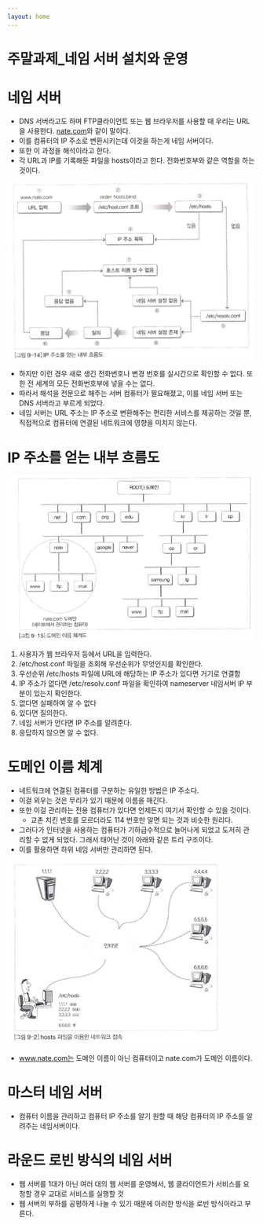 ```yaml
---
layout: home
---
```



# 주말과제_네임 서버 설치와 운영

# 네임 서버

- DNS 서버라고도 하며 FTP클라이언트 또는 웹 브라우저를 사용할 때 우리는 URL을 사용한다. [nate.com](http://nate.com)와 같이 말이다.
- 이를 컴퓨터의 IP 주소로 변환시키는데 이것을 하는게 네임 서버이다.
- 또한 이 과정을 해석이라고 한다.
- 각 URL과 IP를 기록해둔 파일을 hosts이라고 한다. 전화번호부와 같은 역할을 하는 것이다.

![Untitled](./image/Untitled%201_V%20(1).png)

- 하지만 이런 경우 새로 생긴 전화번호나 변경 번호를 실시간으로 확인할 수 없다. 또한 전 세계의 모든 전화번호부에 넣을 수는 없다.
- 따라서 해석을 전문으로 해주는 서버 컴퓨터가 필요해졌고, 이를 네임 서버 또는 DNS 서버라고 부르게 되었다.
- 네임 서버는 URL 주소는 IP 주소로 변환해주는 편리한 서비스를 제공하는 것일 뿐, 직접적으로 컴퓨터에 연결된 네트워크에 영향을 미치지 않는다.

# IP 주소를 얻는 내부 흐름도

![Untitled](./image/Untitled%201_V%20(2).png)

1. 사용자가 웹 브라우저 등에서 URL을 입력한다.
2. /etc/host.conf 파일을 조회해 우선순위가 무엇인지를 확인한다.
3. 우선순위 /etc/hosts 파일에 URL에 해당하는 IP 주소가 있다면 거기로 연결함
4. IP 주소가 없다면 /etc/resolv.conf 파일을 확인하여 nameserver 네임서버 IP 부분이 있는지 확인한다.
5. 없다면 실패하여 알 수 없다 
6. 있다면 질의한다.
7. 네임 서버가 안다면 IP 주소를 알려준다.
8. 응답하지 않으면 알 수 없다.

# 도메인 이름 체계

- 네트워크에 연결된 컴퓨터를 구분하는 유일한 방법은 IP 주소다.
- 이걸 외우는 것은 무리가 있기 때문에 이름을 매긴다.
- 또한 이걸 관리하는 전용 컴퓨터가 있다면 언제든지 여기서 확인할 수 있을 것이다.
    - 교촌 치킨 번호를 모르더라도 114 번호만 알면 되는 것과 비슷한 원리다.
- 그러다가 인터넷을 사용하는 컴퓨터가 기하급수적으로 늘어나게 되었고 도저히 관리할 수 없게 되었다. 그래서 태어난 것이 아래와 같은 트리 구조이다.
- 이를 활용하면 하위 네임 서버만 관리하면 된다.

![Untitled](./image/Untitled%201_V%20(3).png)

- www.nate.com는 도메인 이름이 아닌 컴퓨터이고 nate.com가 도메인 이름이다.

# 마스터 네임 서버

- 컴퓨터 이름을 관리하고 컴퓨터 IP 주소를 알기 원할 때 해당 컴퓨터의 IP 주소를 알려주는 네임서버이다.

# 라운드 로빈 방식의 네임 서버

- 웹 서버를 1대가 아닌 여러 대의 웹 서버를 운영해서, 웹 클라이언트가 서비스를 요청할 경우 교대로 서비스를 실행할 것
- 웹 서버의 부하를 공평하게 나눌 수 있기 때문에 이러한 방식을 로빈 방식이라고 부른다.